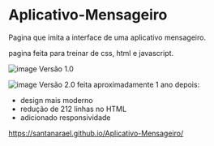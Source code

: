# Aplicativo-Mensageiro

Pagina que imita a interface de uma aplicativo mensageiro.

pagina feita para treinar de css, html e javascript.

![image](https://user-images.githubusercontent.com/73674173/185515044-19fb6e02-a174-4397-aaf9-194a88bb2a4a.png)
Versão 1.0




![image](https://user-images.githubusercontent.com/73674173/190878975-e831e9cd-c7bb-4a63-bdbc-30d326c67153.png)
Versão 2.0 feita aproximadamente 1 ano depois:

- design mais moderno
- redução de 212 linhas no HTML
- adicionado responsividade


https://santanarael.github.io/Aplicativo-Mensageiro/

